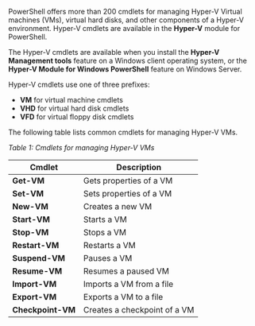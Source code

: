PowerShell offers more than 200 cmdlets for managing Hyper-V Virtual machines (VMs), virtual hard disks, and other components of a Hyper-V environment. Hyper-V cmdlets are available in the **Hyper-V** module for PowerShell.

The Hyper-V cmdlets are available when you install the **Hyper-V Management tools** feature on a Windows client operating system, or the **Hyper-V Module for Windows PowerShell** feature on Windows Server.

Hyper-V cmdlets use one of three prefixes:

- **VM** for virtual machine cmdlets
- **VHD** for virtual hard disk cmdlets
- **VFD** for virtual floppy disk cmdlets

The following table lists common cmdlets for managing Hyper-V VMs.

*Table 1: Cmdlets for managing Hyper-V VMs*

| **Cmdlet**        | **Description**              |
| ----------------- | ---------------------------- |
| **Get-VM**        | Gets properties of a VM      |
| **Set-VM**        | Sets properties of a VM      |
| **New-VM**        | Creates a new VM             |
| **Start-VM**      | Starts a VM                  |
| **Stop-VM**       | Stops a VM                   |
| **Restart-VM**    | Restarts a VM                |
| **Suspend-VM**    | Pauses a VM                  |
| **Resume-VM**     | Resumes a paused VM          |
| **Import-VM**     | Imports a VM from a file     |
| **Export-VM**     | Exports a VM to a file       |
| **Checkpoint-VM** | Creates a checkpoint of a VM |
